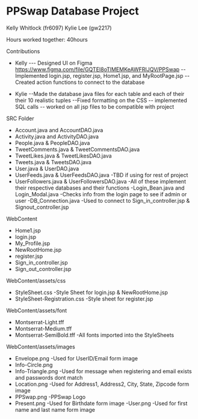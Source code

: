 # PPSwap Database Project 

Kelly Whitlock (fr6097)
Kylie Lee (gw2217)

Hours worked together: 40hours 

Contributions 
- Kelly 
--- Designed UI on Figma https://www.figma.com/file/GQTEI8oTlMEMKeAWFRIJQV/PPSwap
--Implemented login.jsp, register.jsp, Home1.jsp, and MyRootPage.jsp 
-- Created action functions to connect to the database

- Kylie 
--Made the database java files for each table and each of their their 10 realistic tuples 
--Fixed formatting on the CSS 
-- implemented SQL calls
-- worked on all jsp files to be compatible with project

SRC Folder 
- Account.java and AccountDAO.java
- Activity.java and ActivityDAO.java
- People.java & PeopleDAO.java
- TweetComments.java & TweetCommentsDAO.java
- TweetLikes.java & TweetLikesDAO.java
- Tweets.java & TweetsDAO.java
- User.java & UserDAO.java
- UserFeeds.java & UserFeedsDAO.java
    -TBD if using for rest of project
- UserFollowers.java & UserFollowersDAO.java
    -All of these implement their respective databases and their functions 
-Login_Bean.java and Login_Modal.java 
    -Checks info from the login page to see if admin or user 
-DB_Connection.java 
    -Used to connect to Sign_in_controller.jsp & Signout_controller.jsp

WebContent 
- Home1.jsp
- login.jsp
- My_Profile.jsp
- NewRootHome.jsp 
- register.jsp
- Sign_in_controller.jsp 
- Sign_out_controller.jsp 

WebContent/assets/css
- StyleSheet.css
    -Style Sheet for login.jsp & NewRootHome.jsp 
- StyleSheet-Registration.css 
    -Style sheet for register.jsp 


WebContent/assets/font
- Montserrat-Light.tff 
- Montserrat-Medium.tff 
- Montserrat-SemiBold.tff 
    -All fonts imported into the StyleSheets 

WebContent/assets/images
- Envelope.png
    -Used for UserID/Email form image 
- Info-Circle.png 
- Info-Triangle.png
    -Used for message when registering and email exists and passwords dont match 
- Location.png
    -Used for Address1, Address2, City, State, Zipcode form image 
- PPSwap.png 
    -PPSwap Logo 
- Present.png 
    -Used for Birthdate form image 
-User.png 
    -Used for first name and last name form image 

